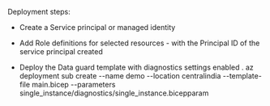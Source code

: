Deployment steps:

- Create a Service principal or managed identity

- Add Role definitions for selected resources - with the Principal ID of the service principal created

- Deploy the Data guard template with diagnostics settings enabled .
az deployment sub create --name demo --location centralindia --template-file main.bicep --parameters single_instance/diagnostics/single_instance.bicepparam